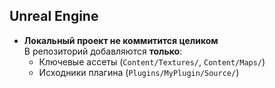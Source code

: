 ## Unreal Engine
- **Локальный проект не коммитится целиком**  
  В репозиторий добавляются **только**:
  - Ключевые ассеты (`Content/Textures/`, `Content/Maps/`)
  - Исходники плагина (`Plugins/MyPlugin/Source/`)
